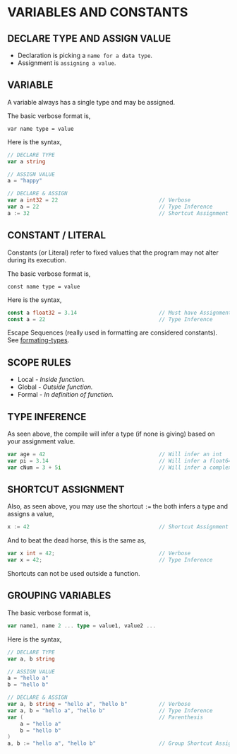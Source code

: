 # VARIABLES AND CONSTANTS

## DECLARE TYPE AND ASSIGN VALUE

* Declaration is picking a `name for a data type`.
* Assignment is `assigning a value`.

## VARIABLE

A variable always has a single type and may be assigned.

The basic verbose format is,

```
var name type = value
```

Here is the syntax,

```go
// DECLARE TYPE             
var a string

// ASSIGN VALUE
a = "happy"

// DECLARE & ASSIGN
var a int32 = 22                                // Verbose
var a = 22                                      // Type Inference
a := 32                                         // Shortcut Assignment
```

## CONSTANT / LITERAL

Constants (or Literal) refer to fixed values that the
program may not alter during its execution.

The basic verbose format is,

```
const name type = value
```

Here is the syntax,

```go
const a float32 = 3.14                          // Must have Assignment
const a = 22                                    // Type Inference
```

Escape Sequences (really used in formatting are considered constants).
See [formating-types](https://github.com/JeffDeCola/my-cheat-sheets/tree/master/development/languages/go-cheat-sheet/formating-types.md).

## SCOPE RULES

* Local _- Inside function._
* Global _- Outside function._
* Formal _- In definition of function._

## TYPE INFERENCE

As seen above, the compile will infer a type (if none is giving)
based on your assignment value.

```go
var age = 42                                    // Will infer an int
var pi = 3.14                                   // Will infer a float64
var cNum = 3 + 5i                               // Will infer a complex128
```

## SHORTCUT ASSIGNMENT

Also, as seen above, you may use the shortcut `:=`
the both infers a type and assigns a value,

```go
x := 42                                         // Shortcut Assignment
```

And to beat the dead horse, this is the same as,

```go
var x int = 42;                                 // Verbose
var x = 42;                                     // Type Inference 
```

Shortcuts can not be used outside a function.

## GROUPING VARIABLES

The basic verbose format is,

```go
var name1, name 2 ... type = value1, value2 ...
```

Here is the syntax,

```go
// DECLARE TYPE             
var a, b string

// ASSIGN VALUE
a = "hello a"
b = "hello b"

// DECLARE & ASSIGN
var a, b string = "hello a", "hello b"          // Verbose
var a, b = "hello a", "hello b"                 // Type Inference
var (                                           // Parenthesis
    a = "hello a"
    b = "hello b"
)
a, b := "hello a", "hello b"                    // Group Shortcut Assignment
```
